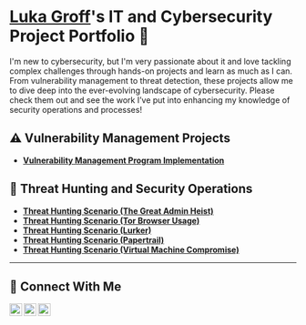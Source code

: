 # <a href="https://www.linkedin.com/in/luka-groff-5a95681a0">Luka Groff</a>'s IT and Cybersecurity Project Portfolio 🔐


I'm new to cybersecurity, but I'm very passionate about it and love tackling complex challenges through hands-on projects and learn as much as I can. From vulnerability management to threat detection, these projects allow me to dive deep into the ever-evolving landscape of cybersecurity. Please check them out and see the work I’ve put into enhancing my knowledge of security operations and processes!


## ⚠️ Vulnerability Management Projects

- **[Vulnerability Management Program Implementation](https://github.com/LukaGroff/Vulnerability-Management-Program-Implementation)**

## 🚨 Threat Hunting and Security Operations

- **[Threat Hunting Scenario (The Great Admin Heist)](https://github.com/LukaGroff/Threat-Hunting-Scenario-The-Great-Admin-Heist/tree/main)**
- **[Threat Hunting Scenario (Tor Browser Usage)](https://github.com/LukaGroff/threat-hunting-scenario-tor/tree/main)**
- **[Threat Hunting Scenario (Lurker)](https://github.com/LukaGroff/threat-hunting-scenario-lurker/tree/main)**
- **[Threat Hunting Scenario (Papertrail)](https://github.com/LukaGroff/threat-hunting-scenario-Papertrail/tree/main)**
- **[Threat Hunting Scenario (Virtual Machine Compromise)](https://github.com/LukaGroff/threat-hunting-scenario-SOC-Challenge-Virtual-Machine-Compromise/tree/main)**




<hr/>

## 🤳 Connect With Me

[<img align="left" alt="Luka | Twitter" width="22px" src="https://cdn.jsdelivr.net/npm/simple-icons@v3/icons/twitter.svg" />][twitter]
[<img align="left" alt="Luka | LinkedIn" width="22px" src="https://cdn.jsdelivr.net/npm/simple-icons@v3/icons/linkedin.svg" />][linkedin]
[<img align="left" alt="Luka | Instagram" width="22px" src="https://cdn.jsdelivr.net/npm/simple-icons@v3/icons/instagram.svg" />][instagram]

[twitter]: https://twitter.com/@LukaGroff
[instagram]: https://www.instagram.com/luka_groff
[linkedin]: https://linkedin.com/in/luka-groff

<!--
<img width="35" alt="image" src="https://github.com/user-attachments/assets/2f41c7cd-5ea8-4475-b451-a37161b6c3fb"> 
<img width="35" alt="image" src="https://github.com/user-attachments/assets/77649969-9910-4994-8b96-74a116cfb2a8">
-->
